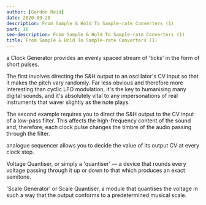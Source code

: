 ```yaml
---
author: [Gordon Reid]
date: 2020-09-28
description: From Sample & Hold To Sample-rate Converters (1)
part: 16
seo-description: From Sample & Hold To Sample-rate Converters (1)
title: From Sample & Hold To Sample-rate Converters (1)
---
```


a Clock Generator provides an evenly spaced stream of 'ticks' in the form of short pulses.

The first involves directing the S&H output to an oscillator's CV input so that it makes the pitch vary randomly. Far less obvious and therefore more interesting than cyclic LFO modulation, it's the key to humanising many digital sounds, and it's absolutely vital to any impersonations of real instruments that waver slightly as the note plays.

The second example requires you to direct the S&H output to the CV input of a low-pass filter. This affects the high-frequency content of the sound and, therefore, each clock pulse changes the timbre of the audio passing through the filter.

analogue sequencer allows you to decide the value of its output CV at every clock step.

Voltage Quantiser, or simply a 'quantiser' — a device that rounds every voltage passing through it up or down to that which produces an exact semitone.

'Scale Generator' or Scale Quantiser, a module that quantises the voltage in such a way that the output conforms to a predetermined musical scale.
